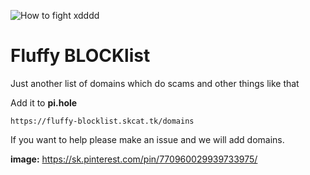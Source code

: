 
![How to fight xdddd](https://i.imgur.com/f3cZUDE.png "OG:Image")
# Fluffy BLOCKlist
Just another list of domains which do scams and other things like that

Add it to **pi.hole**
```
https://fluffy-blocklist.skcat.tk/domains
```
If you want to help please make an issue and we will add domains.


**image:**
https://sk.pinterest.com/pin/770960029939733975/
